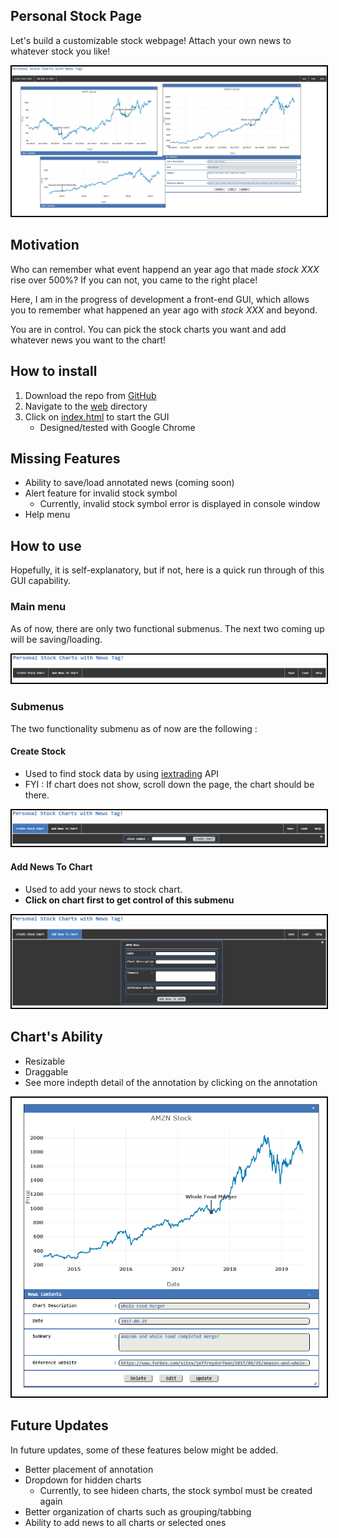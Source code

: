 ## Personal Stock Page
Let's build a customizable stock webpage!  Attach your own news to whatever stock you like!

<p align="center">
  <img src="./images/highlight.png" alt="https://raw.githubusercontent.com/richardl911/personal-stock-page/master/images/highlight.PNG" style="border:2px solid black">
</p>

## Motivation
Who can remember what event happend an year ago that made <em> stock XXX </em> rise over 500%?  If you can not, you came to the right place!

Here, I am in the progress of development a front-end GUI, which allows you to remember what happened an year ago with <em> stock XXX </em> and beyond.

You are in control.  You can pick the stock charts you want and add whatever news you want to the chart!

## How to install
1. Download the repo from [GitHub](https://github.com/richardl911/personal-stock-page.git)
2. Navigate to the [web](./web/) directory
3. Click on [index.html](./web/index.html) to start the GUI
    * Designed/tested with Google Chrome

## Missing Features
- Ability to save/load annotated news (coming soon)
- Alert feature for invalid stock symbol
    + Currently, invalid stock symbol error is displayed in console window
- Help menu


## How to use
Hopefully, it is self-explanatory, but if not, here is a quick run through of this GUI capability.

### Main menu
As of now, there are only two functional submenus.  The next two coming up will be saving/loading.
<p align="center">
  <img src="./images/menu.png" alt="https://raw.githubusercontent.com/richardl911/personal-stock-page/master/images/menu.PNG" style="border:2px solid black">
<p>

### Submenus
The two functionality submenu as of now are the following :

#### Create Stock
- Used to find stock data by using [iextrading](https://iextrading.com) API
- FYI : If chart does not show, scroll down the page, the chart should be there.
<p align="center">
  <img src="./images/createChart.png" alt="https://raw.githubusercontent.com/richardl911/personal-stock-page/master/images/createChart.PNG" style="border:2px solid black">
</p>

#### Add News To Chart
- Used to add your news to stock chart.<br>
- <strong> Click on chart first to get control of this submenu </strong>
<p align="center">
  <img src="./images/addNews.png" style="border:2px solid black">
</p>

## Chart's Ability
- Resizable
- Draggable
- See more indepth detail of the annotation by clicking on the annotation
<p align="center">
  <img src="./images/chart.png" alt="https://raw.githubusercontent.com/richardl911/personal-stock-page/master/images/chart.PNG" style="border:2px solid black">
</p>

## Future Updates
In future updates, some of these features below might be added.
- Better placement of annotation
- Dropdown for hidden charts
    - Currently, to see hideen charts, the stock symbol must be created again
- Better organization of charts such as grouping/tabbing
- Ability to add news to all charts or selected ones
